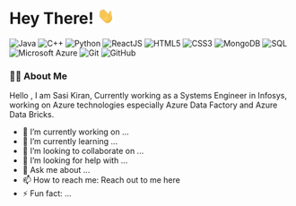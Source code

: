 <h1 align="left">Hey There! <img src="https://raw.githubusercontent.com/sasiking/sasiking/main/wave.gif" width="30px"></h1> 

![Java](https://img.shields.io/badge/-java-E34A86?style=flat-square&logo=java)
![C++](https://img.shields.io/badge/-C++-00599C?style=flat-square&logo=c)
![Python](https://img.shields.io/badge/-Python-black?style=flat-square&logo=Python)
![ReactJS](https://img.shields.io/badge/-ReactJS%20-blue?style=flat&logo=react)
![HTML5](https://img.shields.io/badge/-HTML5-E34F26?style=flat-square&logo=html5&logoColor=white)
![CSS3](https://img.shields.io/badge/-CSS3-1572B6?style=flat-square&logo=css3)
![MongoDB](https://img.shields.io/badge/-MongoDB-black?style=flat-square&logo=mongodb)
![SQL](https://img.shields.io/badge/-MySQL-black?style=flat-square&logo=mysql)
![Microsoft Azure](https://img.shields.io/badge/Microsoft%20Azure-232F7E?style=flat-square&logo=microsoft-azure)
![Git](https://img.shields.io/badge/-Git-black?style=flat-square&logo=git)
![GitHub](https://img.shields.io/badge/-GitHub-181717?style=flat-square&logo=github)


### 👨‍💻 About Me
 Hello , I am Sasi Kiran, Currently working as a Systems Engineer in Infosys, working on Azure technologies especially Azure Data Factory and Azure Data Bricks. 

- 🔭 I’m currently working on ...
- 🌱 I’m currently learning ...
- 👯 I’m looking to collaborate on ...
- 🤔 I’m looking for help with ...
- 💬 Ask me about ...
- 📫 How to reach me: Reach out to me here 
- ⚡ Fun fact: ...
